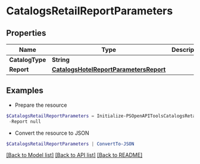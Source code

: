 # CatalogsRetailReportParameters
## Properties

Name | Type | Description | Notes
------------ | ------------- | ------------- | -------------
**CatalogType** | **String** |  | 
**Report** | [**CatalogsHotelReportParametersReport**](CatalogsHotelReportParametersReport.md) |  | 

## Examples

- Prepare the resource
```powershell
$CatalogsRetailReportParameters = Initialize-PSOpenAPIToolsCatalogsRetailReportParameters  -CatalogType null `
 -Report null
```

- Convert the resource to JSON
```powershell
$CatalogsRetailReportParameters | ConvertTo-JSON
```

[[Back to Model list]](../README.md#documentation-for-models) [[Back to API list]](../README.md#documentation-for-api-endpoints) [[Back to README]](../README.md)

